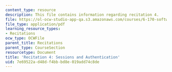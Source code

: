 ```yaml
---
content_type: resource
description: This file contains information regarding recitation 4.
file: https://ol-ocw-studio-app-qa.s3.amazonaws.com/courses/6-170-software-studio-spring-2013/7e69522ad48df4bbbd8e019add74c8de_MIT6_170S13_rec4-SessAuth.pdf
file_type: application/pdf
learning_resource_types:
- Recitations
ocw_type: OCWFile
parent_title: Recitations
parent_type: CourseSection
resourcetype: Document
title: 'Recitation 4: Sessions and Authentication'
uid: 7e69522a-d48d-f4bb-bd8e-019add74c8de
---
```

